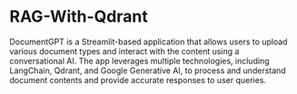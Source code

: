 # RAG-With-Qdrant
DocumentGPT is a Streamlit-based application that allows users to upload various document types and interact with the content using a conversational AI. The app leverages multiple technologies, including LangChain, Qdrant, and Google Generative AI, to process and understand document contents and provide accurate responses to user queries.
